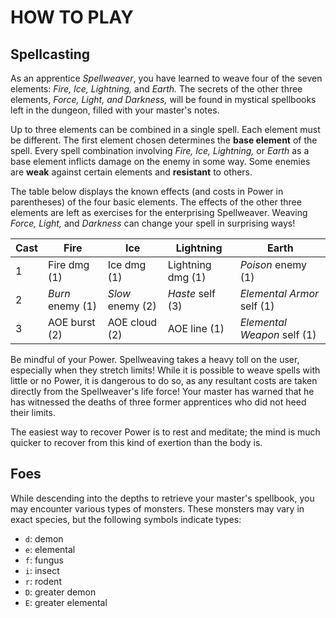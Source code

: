 # HOW TO PLAY #

## Spellcasting ##

As an apprentice _Spellweaver_, you have learned to weave four of the seven elements: 
_Fire, Ice, Lightning,_ and _Earth._ The secrets of the other three elements, _Force, Light, and Darkness,_ 
will be found in mystical spellbooks left in the dungeon, filled with your master's notes.

Up to three elements can be combined in a single spell. Each element must be different.
The first element chosen determines the **base element** of the spell. Every spell combination
involving _Fire, Ice, Lightning,_ or _Earth_ as a base element inflicts damage on the enemy in some way.
Some enemies are **weak** against certain elements and **resistant** to others.

The table below displays the known effects (and costs in Power in parentheses) of the four basic elements.
The effects of the other three elements are left as exercises for the enterprising Spellweaver. 
Weaving _Force, Light,_ and _Darkness_ can change your spell in surprising ways!

| Cast | Fire              | Ice              | Lightning         | Earth                         | 
| ---- | ----------------- | ---------------- | ----------------- | ----------------------------- |
| 1    | Fire dmg (1)      | Ice dmg (1)      | Lightning dmg (1) | _Poison_ enemy (1)            |
| 2    | _Burn_ enemy (1)  | _Slow_ enemy (2) | _Haste_ self (3)  | _Elemental Armor_ self (1)    |
| 3    | AOE burst (2)     | AOE cloud (2)    | AOE line (1)      | _Elemental Weapon_ self (1)   |

Be mindful of your Power. Spellweaving takes a heavy toll on the user, especially when they stretch
limits! While it is possible to weave spells with little or no Power, it is dangerous to do so, as any
resultant costs are taken directly from the Spellweaver's life force! Your master has warned that he has
witnessed the deaths of three former apprentices who did not heed their limits.

The easiest way to recover Power is to rest and meditate; the mind is much quicker to recover from this
kind of exertion than the body is.

## Foes ##

While descending into the depths to retrieve your master's spellbook, you may encounter various types 
of monsters. These monsters may vary in exact species, but the following symbols indicate types:

* `d`: demon
* `e`: elemental
* `f`: fungus
* `i`: insect
* `r`: rodent
* `D`: greater demon
* `E`: greater elemental


 

